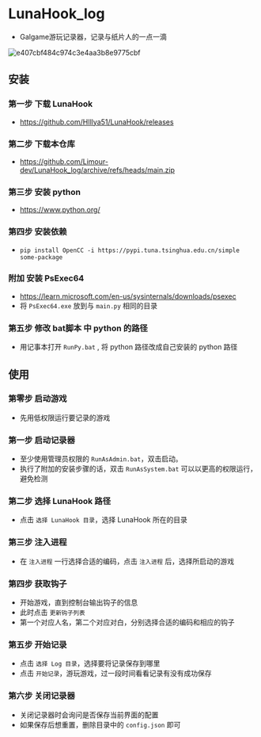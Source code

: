 # LunaHook_log
+ Galgame游玩记录器，记录与纸片人的一点一滴

![e407cbf484c974c3e4aa3b8e9775cbf](https://github.com/Limour-dev/LunaHook_log/assets/93720049/904e4827-85de-450d-bb7f-e261305a9775)

## 安装
### 第一步 下载 LunaHook
+ https://github.com/HIllya51/LunaHook/releases
### 第二步 下载本仓库
+ https://github.com/Limour-dev/LunaHook_log/archive/refs/heads/main.zip
### 第三步 安装 python
+ https://www.python.org/
### 第四步 安装依赖
+ `pip install OpenCC -i https://pypi.tuna.tsinghua.edu.cn/simple some-package`
### 附加 安装 PsExec64
+ https://learn.microsoft.com/en-us/sysinternals/downloads/psexec
+ 将 `PsExec64.exe` 放到与 `main.py` 相同的目录
### 第五步 修改 bat脚本 中 python 的路径
+ 用记事本打开 `RunPy.bat` , 将 python 路径改成自己安装的 python 路径

## 使用
### 第零步 启动游戏
+ 先用低权限运行要记录的游戏
### 第一步 启动记录器
+ 至少使用管理员权限的 `RunAsAdmin.bat`，双击启动。
+ 执行了附加的安装步骤的话，双击 `RunAsSystem.bat` 可以以更高的权限运行，避免检测
### 第二步 选择 LunaHook 路径
+ 点击 `选择 LunaHook 目录`，选择 LunaHook 所在的目录
### 第三步 注入进程
+ 在 `注入进程` 一行选择合适的编码，点击 `注入进程` 后，选择所启动的游戏
### 第四步 获取钩子
+ 开始游戏，直到控制台输出钩子的信息
+ 此时点击 `更新钩子列表`
+ 第一个对应人名，第二个对应对白，分别选择合适的编码和相应的钩子
### 第五步 开始记录
+ 点击 `选择 Log 目录`，选择要将记录保存到哪里
+ 点击 `开始记录`，游玩游戏，过一段时间看看记录有没有成功保存
### 第六步 关闭记录器
+ 关闭记录器时会询问是否保存当前界面的配置
+ 如果保存后想重置，删除目录中的 `config.json` 即可

